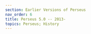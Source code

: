 ```yaml
---
section: Earlier Versions of Perseus
nav_order: 6
title: Perseus 5.0 -- 2013-  
topics: Perseus; History
---
```


